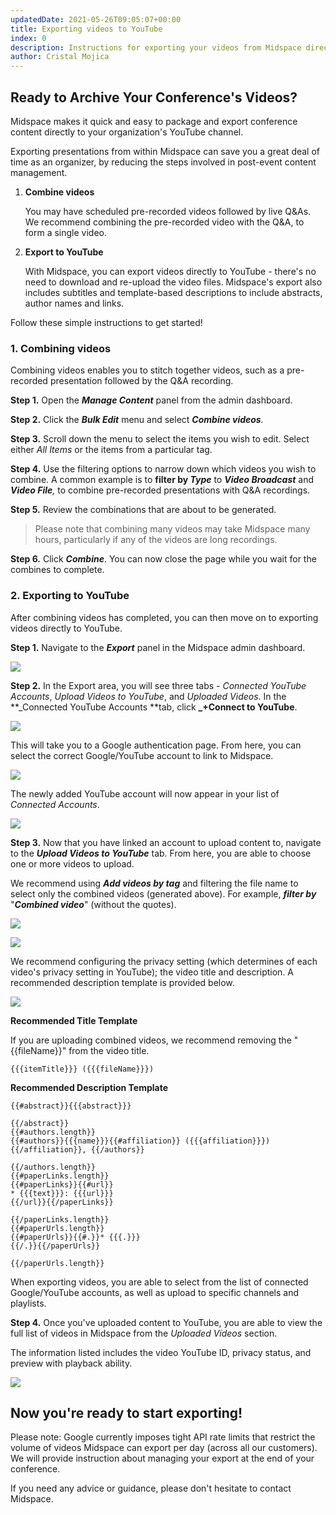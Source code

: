 ```yaml
---
updatedDate: 2021-05-26T09:05:07+00:00
title: Exporting videos to YouTube
index: 0
description: Instructions for exporting your videos from Midspace directly into YouTube.
author: Cristal Mojica
---
```


## Ready to Archive Your Conference's Videos?

Midspace makes it quick and easy to package and export conference content directly to your organization's YouTube channel.

Exporting presentations from within Midspace can save you a great deal of time as an organizer, by reducing the steps involved in post-event content management.

1. **Combine videos**

   You may have scheduled pre-recorded videos followed by live Q&As. We recommend combining the pre-recorded video with the Q&A, to form a single video.

2. **Export to YouTube**

   With Midspace, you can export videos directly to YouTube - there's no need to download and re-upload the video files. Midspace's export also includes subtitles and template-based descriptions to include abstracts, author names and links.

Follow these simple instructions to get started!

### **1. Combining videos**

Combining videos enables you to stitch together videos, such as a pre-recorded presentation followed by the Q&A recording.

**Step 1.** Open the **_Manage Content_** panel from the admin dashboard.

**Step 2.** Click the **_Bulk Edit_** menu and select **_Combine videos_**_._

**Step 3.** Scroll down the menu to select the items you wish to edit. Select either _All Items_ or the items from a particular tag.

**Step 4.** Use the filtering options to narrow down which videos you wish to combine. A common example is to **filter by _Type_** to **_Video Broadcast_** and **_Video File_**_,_ to combine pre-recorded presentations with Q&A recordings.

**Step 5.** Review the combinations that are about to be generated.

> Please note that combining many videos may take Midspace many hours, particularly if any of the videos are long recordings.

**Step 6.** Click **_Combine_**. You can now close the page while you wait for the combines to complete.

### **2. Exporting to YouTube**

After combining videos has completed, you can then move on to exporting videos directly to YouTube.

**Step 1.** Navigate to the **_Export_** panel in the Midspace admin dashboard.

![](/images/export-1.jpg)

**Step 2.** In the Export area, you will see three tabs - _Connected YouTube Accounts_, _Upload Videos to YouTube_, and _Uploaded Videos_. In the **\_Connected YouTube Accounts **tab, click **\_+Connect to YouTube**.

![](/images/export-2.jpg)

This will take you to a Google authentication page. From here, you can select the correct Google/YouTube account to link to Midspace.

![](/images/export-3.jpg)

The newly added YouTube account will now appear in your list of _Connected Accounts_.

![](/images/export-4.jpg)

**Step 3.** Now that you have linked an account to upload content to, navigate to the **_Upload Videos to YouTube_** tab. From here, you are able to choose one or more videos to upload.

We recommend using **_Add videos by tag_** and filtering the file name to select only the combined videos (generated above). For example, **_filter by_** "**_Combined video_**" (without the quotes).

![](/images/export-5.jpg)

![](/images/export-7a.jpg)

We recommend configuring the privacy setting (which determines of each video's privacy setting in YouTube); the video title and description. A recommended description template is provided below.

![](/images/export-6.jpg)

**Recommended Title Template**

If you are uploading combined videos, we recommend removing the "{{fileName}}" from the video title.

    {{{itemTitle}}} ({{{fileName}}})

**Recommended Description Template**

    {{#abstract}}{{{abstract}}}

    {{/abstract}}
    {{#authors.length}}
    {{#authors}}{{{name}}}{{#affiliation}} ({{{affiliation}}}){{/affiliation}}, {{/authors}}

    {{/authors.length}}
    {{#paperLinks.length}}
    {{#paperLinks}}{{#url}}
    * {{{text}}}: {{{url}}}
    {{/url}}{{/paperLinks}}

    {{/paperLinks.length}}
    {{#paperUrls.length}}
    {{#paperUrls}}{{#.}}* {{{.}}}
    {{/.}}{{/paperUrls}}

    {{/paperUrls.length}}

When exporting videos, you are able to select from the list of connected Google/YouTube accounts, as well as upload to specific channels and playlists.

**Step 4.** Once you've uploaded content to YouTube, you are able to view the full list of videos in Midspace from the _Uploaded Videos_ section.

The information listed includes the video YouTube ID, privacy status, and preview with playback ability.

![](/images/export-7.jpg)

## Now you're ready to start exporting!

Please note: Google currently imposes tight API rate limits that restrict the volume of videos Midspace can export per day (across all our customers). We will provide instruction about managing your export at the end of your conference.

If you need any advice or guidance, please don't hesitate to contact Midspace.
